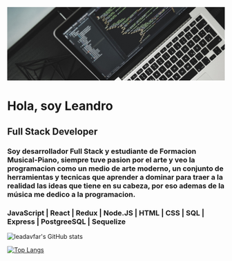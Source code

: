 <head>
<img src= "./src/banner_laptop2.jpg">
<div>
    <h1>
        Hola, soy Leandro
    </h1>
    <h2>Full Stack Developer</h2>
    <h3>Soy desarrollador Full Stack y estudiante de Formacion Musical-Piano, siempre tuve pasion por el arte y veo la
        programacion como un medio de arte moderno, un conjunto de herramientas y tecnicas que
        aprender a dominar para traer a la realidad las ideas que tiene en su cabeza, por eso ademas de la música me
        dedico a la programacion.
    </h3>
    <h3>JavaScript | React | Redux | Node.JS | HTML | CSS | SQL | Express | PostgreeSQL | Sequelize</h3>

![leadavfar's GitHub stats](https://github-readme-stats.vercel.app/api?username=leadavfar&theme=gotham&show_icons=true)

[![Top Langs](https://github-readme-stats.vercel.app/api/top-langs/?username=leadavfar&layout=compact&theme=gotham)](https://github.com/anuraghazra/github-readme-stats)

</div>
</head>

<!--
**leadavfar/leadavfar** is a ✨ _special_ ✨ repository because its `README.md` (this file) appears on your GitHub profile.

Here are some ideas to get you started:

- 🔭 I’m currently working on ...
- 🌱 I’m currently learning ...
- 👯 I’m looking to collaborate on ...
- 🤔 I’m looking for help with ...
- 💬 Ask me about ...
- 📫 How to reach me: ...
- 😄 Pronouns: ...
- ⚡ Fun fact: ...
-->